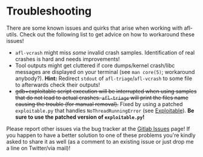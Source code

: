 # Troubleshooting

There are some known issues and quirks that arise when working with afl-utils. Check out the
following list to get advice on how to workaround these issues!

* `afl-vcrash` might miss *some* invalid crash samples. Identification of real crashes is
  hard and needs improvements!
* Tool outputs might get cluttered if core dumps/kernel crash/libc messages are displayed on
  your terminal (see `man core(5)`; workaround anybody?).
  **Hint:** Redirect `stdout` of `afl-triage`/`afl-vcrash` to some file to afterwards check
  their outputs!
* ~~gdb+exploitable script execution will be interrupted when using samples that do not lead
  to actual crashes. `afl-triage` will print the files name causing the trouble (for manual
  removal).~~ Fixed by using a patched `exploitable.py` that handles `NoThreadRunningError`
  (see [Exploitable](https://gitlab.com/rc0r/exploitable)). **Be sure to use the patched
  version of `exploitable.py`!**

Please report other issues via the bug tracker at the
[Gitlab Issues](https://gitlab.com/rc0r/afl-utils/issues) page! If you happen to have a better
solution to one of these problems you're kindly asked to share it as well (as a comment to an
existing issue or just drop me a line on Twitter/via mail)!


